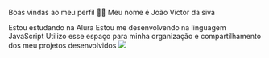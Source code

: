 Boas vindas ao meu perfil 💙💙
Meu nome é João Victor da siva

Estou estudando na Alura
Estou me desenvolvendo na linguagem JavaScript
Utilizo esse espaço para minha organização e compartilhamento dos meu projetos desenvolvidos
![](https://tenor.com/bOQ2c.gif)
